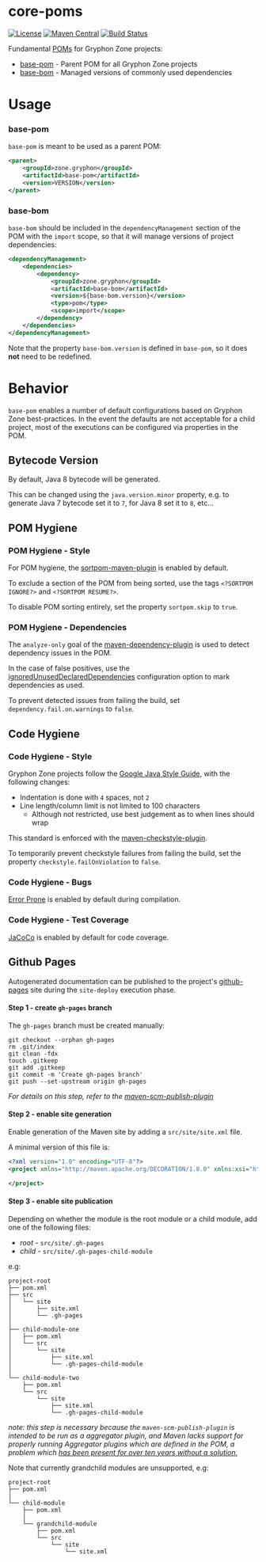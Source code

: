 # core-poms

[![License][license_badge]][license_url]
[![Maven Central][central_badge]][central_link]
[![Build Status][build_badge]][build_link]

[build_badge]: https://jenkins.gryphon.zone/buildStatus/icon?job=gryphon-zone%2Fcore-poms%2Fmaster
[build_link]: https://jenkins.gryphon.zone/job/gryphon-zone/job/core-poms/job/master/

[central_badge]: https://img.shields.io/maven-central/v/zone.gryphon/base-pom?color=blue
[central_link]: https://search.maven.org/search?q=g:%22zone.gryphon%22%20AND%20a:%22base-pom%22

[license_badge]: https://img.shields.io/github/license/gryphon-zone/core-poms
[license_url]: http://www.apache.org/licenses/LICENSE-2.0

Fundamental [POMs](https://maven.apache.org/guides/introduction/introduction-to-the-pom.html) for Gryphon Zone projects:
* [base-pom](https://search.maven.org/artifact/zone.gryphon/base-pom) - Parent POM for all Gryphon Zone projects
* [base-bom](https://search.maven.org/artifact/zone.gryphon/base-bom) - Managed versions of commonly used dependencies

# Usage

### base-pom

`base-pom` is meant to be used as a parent POM:
```xml
<parent>
    <groupId>zone.gryphon</groupId>
    <artifactId>base-pom</artifactId>
    <version>VERSION</version>
</parent>
```

### base-bom
`base-bom` should be included in the `dependencyManagement` section of the POM with the `import` scope,
so that it will manage versions of project dependencies:
```xml
<dependencyManagement>
    <dependencies>
        <dependency>
            <groupId>zone.gryphon</groupId>
            <artifactId>base-bom</artifactId>
            <version>${base-bom.version}</version>
            <type>pom</type>
            <scope>import</scope>
        </dependency>
    </dependencies>
</dependencyManagement>
```
Note that the property `base-bom.version` is defined in `base-pom`, so it does **not** need to be redefined.

# Behavior

`base-pom` enables a number of default configurations based on Gryphon Zone best-practices.
In the event the defaults are not acceptable for a child project, most of the executions can be configured via properties in the POM.

## Bytecode Version

By default, Java 8 bytecode will be generated.

This can be changed using the `java.version.minor` property, e.g. to generate Java 7 bytecode
set it to `7`, for Java 8 set it to `8`, etc...

## POM Hygiene

### POM Hygiene - Style

For POM hygiene, the [sortpom-maven-plugin](https://github.com/Ekryd/sortpom) is enabled by default.

To exclude a section of the POM from being sorted, use the tags `<?SORTPOM IGNORE?>` and `<?SORTPOM RESUME?>`.

To disable POM sorting entirely, set the property `sortpom.skip` to `true`.

### POM Hygiene - Dependencies

The `analyze-only` goal of the
[maven-dependency-plugin](https://maven.apache.org/plugins/maven-dependency-plugin/analyze-only-mojo.html)
is used to detect dependency issues in the POM.

In the case of false positives, use the
[ignoredUnusedDeclaredDependencies](https://maven.apache.org/plugins/maven-dependency-plugin/analyze-only-mojo.html#ignoredUnusedDeclaredDependencies)
configuration option to mark dependencies as used.

To prevent detected issues from failing the build, set `dependency.fail.on.warnings` to `false`.

## Code Hygiene

### Code Hygiene - Style

Gryphon Zone projects follow the [Google Java Style Guide](https://google.github.io/styleguide/javaguide.html),
with the following changes:
* Indentation is done with `4` spaces, not `2`
* Line length/column limit is not limited to 100 characters
  * Although not restricted, use best judgement as to when lines should wrap

This standard is enforced with the [maven-checkstyle-plugin](https://maven.apache.org/plugins/maven-checkstyle-plugin/).

To temporarily prevent checkstyle failures from failing the build, set the property `checkstyle.failOnViolation` to `false`.

### Code Hygiene - Bugs

[Error Prone](https://errorprone.info/) is enabled by default during compilation.

### Code Hygiene - Test Coverage

[JaCoCo](https://www.eclemma.org/jacoco/) is enabled by default for code coverage.


## Github Pages
Autogenerated documentation can be published to the project's [github-pages](https://pages.github.com/) site during the `site-deploy` execution phase.

#### Step 1 - create `gh-pages` branch

The `gh-pages` branch must be created manually:

```shell script
git checkout --orphan gh-pages
rm .git/index
git clean -fdx
touch .gitkeep
git add .gitkeep
git commit -m 'Create gh-pages branch'
git push --set-upstream origin gh-pages
```

_For details on this step, refer to the [maven-scm-publish-plugin](https://maven.apache.org/plugins/maven-scm-publish-plugin/various-tips.html)_

#### Step 2 - enable site generation

Enable generation of the Maven site by adding a `src/site/site.xml` file.

A minimal version of this file is:
```xml
<?xml version="1.0" encoding="UTF-8"?>
<project xmlns="http://maven.apache.org/DECORATION/1.8.0" xmlns:xsi="http://www.w3.org/2001/XMLSchema-instance" xsi:schemaLocation="http://maven.apache.org/DECORATION/1.8.0 http://maven.apache.org/xsd/decoration-1.8.0.xsd" name="${project.artifactId}">

</project>
```

#### Step 3 - enable site publication

Depending on whether the module is the root module or a child module, add one of the following files:
* _root_ - `src/site/.gh-pages`
* _child_ - `src/site/.gh-pages-child-module`

e.g:
```
project-root
├── pom.xml
├── src
│   └── site
│       ├── site.xml
│       └── .gh-pages
│
├── child-module-one
│   ├── pom.xml
│   └── src
│       └── site
│           ├── site.xml
│           └── .gh-pages-child-module
│
└── child-module-two
    ├── pom.xml
    └── src
        └── site
            ├── site.xml
            └── .gh-pages-child-module
```

_note: this step is necessary because the `maven-scm-publish-plugin` is intended to be run as a aggregator plugin,_
_and Maven lacks support for properly running Aggregator plugins which are defined in the POM,_
_a problem which [has been present for over ten years without a solution.](https://cwiki.apache.org/confluence/display/MAVENOLD/Aggregator+Plugins)_

Note that currently grandchild modules are unsupported, e.g:
```
project-root
├── pom.xml
|
└── child-module
    ├── pom.xml
    │
    └── grandchild-module
        ├── pom.xml
        └── src
            └── site
                └── site.xml
```
